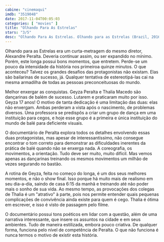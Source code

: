 ```yaml
---
cabine: "cinemaqui"
imdb: "3519048"
date: 2017-11-04T00:05:03
categories: [ "movies" ]
title: "Olhando Para As Estrelas"
stars: "3/5"
desc: "Olhando Para As Estrelas. Olhando para as Estrelas (Brazil, 2016). Dirigido por Alexandre Peralta. Escrito por Melissa Rebelo Kerezsi, Alexandre Peralta. Com Geyza Pereira (Geyza), Fernanda C. Bianchini Saad (Fernanda Bianchini), Thalia Macedo (Thalia), Cesar Albuquerque (Cesar), Sandra Macedo (Sandra)."
---
```

Olhando para as Estrelas era um curta-metragem do mesmo diretor, Alexandre Peralta. Deveria continuar assim, ou ser expandido no mínimo. Porém, este longa possui bons momentos, que entretem. Perde-se um pouco da intensidade da história nos primeiroa quinze minutos. O que aconteceu? Talvez os grandes desafios das protagonistas não existam. Elas são bailarinas de sucesso, já. Qualquer tentativa de estereotipá-las cai na mesma armadilha de todas as pessoas preconceituosas do mundo.

Melhor enxergar as conquistas. Geyza Peralta e Thalia Macedo são dançarinas de balém de sucesso. Lutarem e praticaram muito por isso. Geyza 17 anos! O motivo de tanta dedicação é uma limitação das duas: elas não enxergam. Ambas perderam a vista após o nascimento, de problemas diversos. Uma professora se predispôs a criar um grupo de dança em uma instituição para cegos, e hoje esse grupo é a primeira e única instituição do mundo de balé para deficiente visuais.

O documentário de Peralta explora todos os detalhes envolvendo essas duas protagonistas, mas apesar de interessantíssimo, não consegue encontrar o tom correto para demonstrar as dificuldades inerentes da prática de balé quando não se enxerga nada. A coreografia, os movimentos, a orientação. Tudo deve ser muito, muito difícil. Mas vemos apenas as dançarinas treinando os mesmos movimentos um milhão de vezes segurando no bastão.

A rotina de Geyza, feita no começo do longa, é um dos seus melhores momentos, e não o show final. Isso porque há muito mais de realismo em seu dia-a-dia, saindo de casa 6:15 da manhã e treinando até não poder mais o sonho de sua vida. Ao mesmo tempo, as provocações dos colegas de Thalia é um "atrativo" à parte, pois nos permite entender quais pequenas complicações de convivência ainda existe para quem é cego. Thalia é ótima em escrever, e isso é visto de passagem pelo filme.

O documentário possui tons poéticos em lidar com a questão, além de uma narrativa interessante, que insere os assuntos na cidade e em seus ambientes. Tudo de maneira estilizada, embora pouco criativa. De qualquer forma, funciona pelo nível de competência de Peralta. O que não funciona é nunca termos o motivo de existir esta história.

